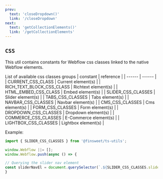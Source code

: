 ```yaml
---
prev: 
  text: 'closeDropdown()'
  link: '/closeDropdown'
next:
  text: 'getCollectionElements()'
  link: '/getCollectionElements'
---
```


## `CSS`

This util contains constants for Webflow css classes linked to the native Webflow elements.

List of available css classes groups
| constant | reference |
| ------ | ------ |
| CURRENT_CSS_CLASS | Current element(s) |
| RICH_TEXT_BLOCK_CSS_CLASS | Richtext element(s) |
| HTML_EMBED_CSS_CLASS | Embed element(s) |
| SLIDER_CSS_CLASSES | Slider element(s) |
| TABS_CSS_CLASSES | Tabs element(s) |
| NAVBAR_CSS_CLASSES | Navbar element(s) |
| CMS_CSS_CLASSES | Cms element(s) |
| FORM_CSS_CLASSES | Form element(s) |
| DROPDOWN_CSS_CLASSES | Dropdown element(s) |
| COMMERCE_CSS_CLASSES | E-Commerce element(s) |
| LIGHTBOX_CSS_CLASSES | Lightbox element(s) |

Example:

```ts
import { SLIDER_CSS_CLASSES } from '@finsweet/ts-utils';

window.Webflow ||= [];
window.Webflow.push(async () => {

// Querying the slider nav element
const sliderNavEl = document.querySelector(`.${SLIDER_CSS_CLASSES.sliderNav}`);
}
```